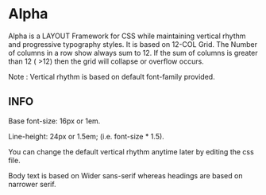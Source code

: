 # Alpha
Alpha is a LAYOUT Framework for CSS while maintaining vertical rhythm and progressive typography styles.
It is based on 12-COL Grid. The Number of columns in a row show always sum to 12. If the sum of columns is greater than 12 ( >12) then the grid will collapse or overflow occurs.

Note : Vertical rhythm is based on default font-family provided. 

INFO
----
Base font-size: 16px or 1em.

Line-height: 24px or 1.5em; (i.e. font-size * 1.5).

You can change the default vertical rhythm anytime later by editing the css file. 

Body text is based on Wider sans-serif whereas headings are based on narrower serif.

